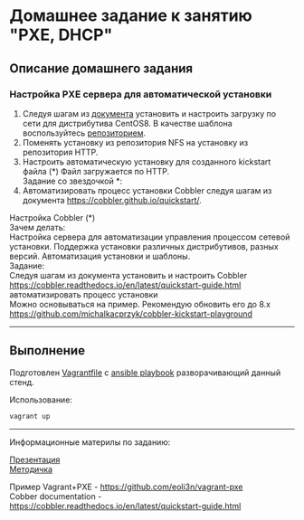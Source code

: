 # Домашнее задание к занятию  "PXE, DHCP"

## Описание домашнего задания
### Настройка PXE сервера для автоматической установки

1. Следуя шагам из [документа](https://docs.centos.org/en-US/8-docs/advanced-install/assembly_preparing-for-a-network-install) установить и настроить загрузку по сети для дистрибутива CentOS8. В качестве шаблона воспользуйтесь [репозиторием](https://github.com/nixuser/virtlab/tree/main/centos_pxe).
2. Поменять установку из репозитория NFS на установку из репозитория HTTP.     
3. Настроить автоматическую установку для созданного kickstart файла (*) Файл загружается по HTTP.    
Задание со звездочкой *:    
4. Автоматизировать процесс установки Cobbler cледуя шагам из документа https://cobbler.github.io/quickstart/.    

Настройка Cobbler (*)    
Зачем делать:    
Настройка сервера для автоматизации управления процессом сетевой установки. Поддержка установки различных дистрибутивов, разных версий. Автоматизация установки и шаблоны.    
Задание:    
Следуя шагам из документа установить и настроить Cobbler    
https://cobbler.readthedocs.io/en/latest/quickstart-guide.html    
автоматизировать процесс установки    
Можно основываться на пример. Рекомендую обновить его до 8.x    
https://github.com/michalkacprzyk/cobbler-kickstart-playground 

---

## Выполнение     

Подготовлен [Vagrantfile](./Vagrantfile) c [ansible playbook](ansible/provision.yml) разворачивающий данный стенд.

Использование:    
```bash
vagrant up
```


---

Информационные материлы по заданию:    

[Презентация](docs/DHCP_PXE.pdf)    
[Методичка](docs/manual_PXE_DHCP.pdf)    

Пример Vagrant+PXE - https://github.com/eoli3n/vagrant-pxe    
Cobber documentation - https://cobbler.readthedocs.io/en/latest/quickstart-guide.html  
